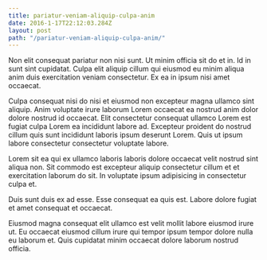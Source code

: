 ```yaml
---
title: pariatur-veniam-aliquip-culpa-anim
date: 2016-1-17T22:12:03.284Z
layout: post
path: "/pariatur-veniam-aliquip-culpa-anim/"
---
```


Non elit consequat pariatur non nisi sunt. Ut minim officia sit do et in. Id in sunt sint cupidatat. Culpa elit aliquip cillum qui eiusmod eu minim aliqua anim duis exercitation veniam consectetur. Ex ea in ipsum nisi amet occaecat.

Culpa consequat nisi do nisi et eiusmod non excepteur magna ullamco sint aliquip. Anim voluptate irure laborum Lorem occaecat ea nostrud anim dolor dolore nostrud id occaecat. Elit consectetur consequat ullamco Lorem est fugiat culpa Lorem ea incididunt labore ad. Excepteur proident do nostrud cillum quis sunt incididunt laboris ipsum deserunt Lorem. Quis ut ipsum labore consectetur consectetur voluptate labore.

Lorem sit ea qui ex ullamco laboris laboris dolore occaecat velit nostrud sint aliqua non. Sit commodo est excepteur aliquip consectetur cillum et et exercitation laborum do sit. In voluptate ipsum adipisicing in consectetur culpa et.

Duis sunt duis ex ad esse. Esse consequat ea quis est. Labore dolore fugiat et amet consequat et occaecat.

Eiusmod magna consequat elit ullamco est velit mollit labore eiusmod irure ut. Eu occaecat eiusmod cillum irure qui tempor ipsum tempor dolore nulla eu laborum et. Quis cupidatat minim occaecat dolore laborum nostrud officia.